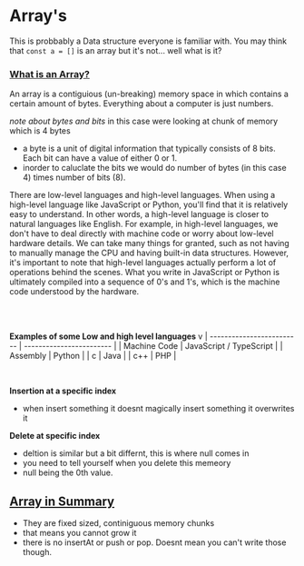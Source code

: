 # Array's

This is probbably a Data structure everyone is familiar with. You may think that ```const a = []``` is an array but it's not... well what is it? 

### <u>What is an Array?</u>

An array is a contiguious (un-breaking) memory space in which contains a certain amount of bytes. Everything about a computer is just numbers. 



*note about bytes and bits* in this case were looking at chunk of memory which is 4 bytes

- a byte is a unit of digital information that typically consists of 8 bits. Each bit can have a value of either 0 or 1.
- inorder to caluclate the bits we would do number of bytes (in this case 4) times number of bits (8).


There are low-level languages and high-level languages. When using a high-level language like JavaScript or Python, you'll find that it is relatively easy to understand. In other words, a high-level language is closer to natural languages like English. For example, in high-level languages, we don't have to deal directly with machine code or worry about low-level hardware details. We can take many things for granted, such as not having to manually manage the CPU and having built-in data structures. However, it's important to note that high-level languages actually perform a lot of operations behind the scenes. What you write in JavaScript or Python is ultimately compiled into a sequence of 0's and 1's, which is the machine code understood by the hardware.

<br>

<br>

**Examples of some Low and high level languages**
v 
| ------------------------- | ------------------------ |
| Machine Code              | JavaScript / TypeScript |
| Assembly                  | Python                   |
| c             | Java                     |
|          c++                  | PHP                      |


<br> 

**Insertion at a specific index** 

- when insert something it doesnt magically insert something it overwrites it

**Delete at specific index** 

- deltion is similar but a bit differnt, this is where null comes in
- you need to tell yourself when you delete this memeory
- null being the 0th value. 
  

## **<u>Array in Summary</u>**

- They are fixed sized, continiguous memory chunks
- that means you cannot grow it 
- there is no insertAt or push or pop. Doesnt mean you can't write those though.
  
